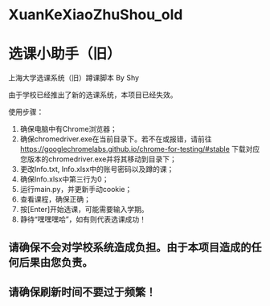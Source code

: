 # XuanKeXiaoZhuShou_old
# 选课小助手（旧）
上海大学选课系统（旧）蹲课脚本
By Shy

由于学校已经推出了新的选课系统，本项目已经失效。

使用步骤：
1. 确保电脑中有Chrome浏览器；
2. 确保chromedriver.exe在当前目录下。若不在或报错，请前往 https://googlechromelabs.github.io/chrome-for-testing/#stable 下载对应您版本的chromedriver.exe并将其移动到目录下；
3. 更改Info.txt, Info.xlsx中的账号密码以及蹲的课；
4. 确保Info.xlsx中第三行为0；
5. 运行main.py，并更新手动cookie；
6. 查看课程，确保正确；
7. 按[Enter]开始选课，可能需要输入学期。
8. 静待“嘿嘿嘿哈”，如有则代表选课成功！

## 请确保不会对学校系统造成负担。由于本项目造成的任何后果由您负责。
## 请确保刷新时间不要过于频繁！
